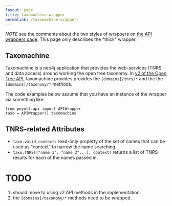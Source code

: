 ```yaml
---
layout: page
title: taxomachine wrapper
permalink: /taxomachine-wrapper/
---
```

*NOTE* see the comments about the two styles of wrappers on [the API wrappers page](../api-wrappers). This page only describes the "thick" wrapper.

## Taxomachine
Taxomachine is a neo4j application that provides the web-services (TNRS and data access) around working the open tree taxonomy. In [v2 of the Open Tree API](https://github.com/OpenTreeOfLife/opentree/wiki/Open-Tree-of-Life-APIs), taxomachine provides provides the `[domains]/tnrs/*` and the the `[domains]/taxonomy/*` methods.

The code examples below assume that you have an instance of the wrapper via something like:

    from peyotl.api import APIWrapper
    taxo = APIWrapper().taxomachine

## TNRS-related Attributes
* `taxo.valid_contexts` read-only property of the set of names that can be used as "context" to narrow the name searching.
* `taxo.TNRS(["name 1", "name 2"...], context)` returns a list of TNRS results for each of the names passed in.


# TODO
1. should move to using v2 API methods in the implementation.
2. the `[domains]/taxonomy/*` methods need to be wrapped.